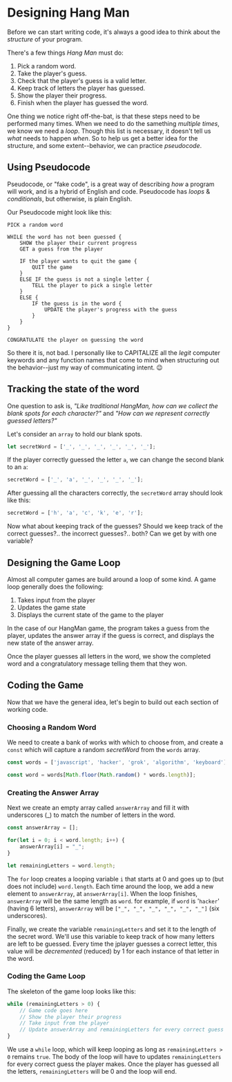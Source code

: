# Designing Hang Man

Before we can start writing code, it's always a good idea to think about the _structure_ of your program.

There's a few things _Hang Man_ must do:

1. Pick a random word.
1. Take the player's guess.
1. Check that the player's guess is a valid letter.
1. Keep track of letters the player has guessed.
1. Show the player their progress.
1. Finish when the player has guessed the word.

One thing we notice right off-the-bat, is that these steps need to be performed many times.
When we need to do the samething _multiple times_, we know we need a _loop_.
Though this list is necessary, it doesn't tell us _what_ needs to happen _when_.
So to help us get a better idea for the structure, and some extent--behavior, we can practice _*pseudocode*_.

## Using Pseudocode

Pseudocode, or "fake code", is a great way of describing _how_ a program will work, and is a hybrid of English
and code. Pseudocode has _loops_ & _conditionals_, but otherwise, is plain English.

Our Pseudocode might look like this:

```
PICK a random word

WHILE the word has not been guessed {
	SHOW the player their current progress
	GET a guess from the player

	IF the player wants to quit the game {
		QUIT the game
	}
	ELSE IF the guess is not a single letter {
		TELL the player to pick a single letter
	}
	ELSE {
		IF the guess is in the word {
			UPDATE the player's progress with the guess
		}
	}
}

CONGRATULATE the player on guessing the word
```

So there it is, not bad. I personally like to CAPITALIZE all the _legit_ computer keywords and any function
names that come to mind when structuring out the behavior--just my way of communicating intent. 😉

## Tracking the state of the word

One question to ask is, _"Like traditional HangMan, how can we collect the blank spots for each character?"_ and
_"How can we represent correctly guessed letters?"_


Let's consider an `array` to hold our blank spots.


```js
let secretWord = ['_', '_', '_', '_', '_', '_'];
```

If the player correctly guessed the letter `a`, we can change the second blank to an `a`:


```js
secretWord = ['_', 'a', '_', '_', '_', '_'];
```

After guessing all the characters correctly, the `secretWord` array should look like this:


```js
secretWord = ['h', 'a', 'c', 'k', 'e', 'r'];
```

Now what about keeping track of the guesses? Should we keep track of the correct guesses?..
 the incorrect guesses?.. both? Can we get by with one variable?

## Designing the Game Loop

Almost all computer games are build around a loop of some kind. A game loop generally does the following:

1. Takes input from the player
1. Updates the game state
1. Displays the current state of the game to the player

In the case of our HangMan game, the program takes a guess from the player, updates the answer array
if the guess is correct, and displays the new state of the answer array.

Once the player guesses all letters in the word, we show the completed word and a congratulatory message
telling them that they won.

## Coding the Game

Now that we have the general idea, let's begin to build out each section of working code.

### Choosing a Random Word

We need to create a bank of works with which to choose from, and create a `const` which will capture
a random _secretWord_ from the `words` array.

```js
const words = ['javascript', 'hacker', 'grok', 'algorithm', 'keyboard'];

const word = words[Math.floor(Math.random() * words.length)];
```

### Creating the Answer Array

Next we create an empty array called `answerArray` and fill it with underscores (_) to match the number of
letters in the word.

```js
const answerArray = [];

for(let i = 0; i < word.length; i++) {
	answerArray[i] = "_";
}

let remainingLetters = word.length;
```

The `for` loop creates a looping variable `i` that starts at 0 and goes up to (but does not include)
`word.length`. Each time around the loop, we add a new element to `answerArray`, at `answerArray[i]`.
When the loop finishes, `answerArray` will be the same length as `word`. for example, if `word` is '`hacker`'
(having 6 letters), `answerArray` will be `["_", "_", "_", "_", "_", "_"]` (six underscores).

Finally, we create the variable `remainingLetters` and set it to the length of the secret word. We'll use this variable
to keep track of how many letters are left to be guessed. Every time the jplayer guesses a correct letter, this
value will be _decremented_ (reduced) by 1 for each instance of that letter in the word.

### Coding the Game Loop

The skeleton of the game loop looks like this:

```js
while (remainingLetters > 0) {
	// Game code goes here
	// Show the player their progress
	// Take input from the player
	// Update answerArray and remainingLetters for every correct guess
}
```

We use a `while` loop, which will keep looping as long as `remainingLetters > 0` remains `true`. The body of the loop will have to updates
`remainingLetters` for every correct guess the player makes. Once the player has guessed all the letters, `remainingLetters` will be
0 and the loop will end.

